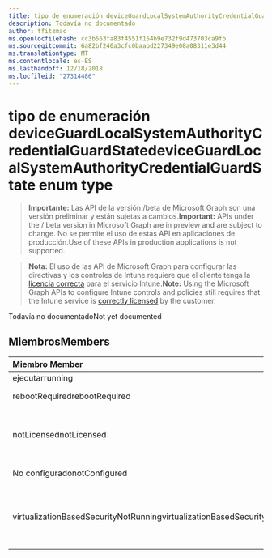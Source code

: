 ```yaml
---
title: tipo de enumeración deviceGuardLocalSystemAuthorityCredentialGuardState
description: Todavía no documentado
author: tfitzmac
ms.openlocfilehash: cc3b563fa83f4551f154b9e732f9d473703ca9fb
ms.sourcegitcommit: 6a82bf240a3cfc0baabd227349e08a08311e3d44
ms.translationtype: MT
ms.contentlocale: es-ES
ms.lasthandoff: 12/18/2018
ms.locfileid: "27314486"
---
```

# <a name="deviceguardlocalsystemauthoritycredentialguardstate-enum-type"></a><span data-ttu-id="9a7da-103">tipo de enumeración deviceGuardLocalSystemAuthorityCredentialGuardState</span><span class="sxs-lookup"><span data-stu-id="9a7da-103">deviceGuardLocalSystemAuthorityCredentialGuardState enum type</span></span>

> <span data-ttu-id="9a7da-104">**Importante:** Las API de la versión /beta de Microsoft Graph son una versión preliminar y están sujetas a cambios.</span><span class="sxs-lookup"><span data-stu-id="9a7da-104">**Important:** APIs under the / beta version in Microsoft Graph are in preview and are subject to change.</span></span> <span data-ttu-id="9a7da-105">No se permite el uso de estas API en aplicaciones de producción.</span><span class="sxs-lookup"><span data-stu-id="9a7da-105">Use of these APIs in production applications is not supported.</span></span>

> <span data-ttu-id="9a7da-106">**Nota:** El uso de las API de Microsoft Graph para configurar las directivas y los controles de Intune requiere que el cliente tenga la [licencia correcta](https://go.microsoft.com/fwlink/?linkid=839381) para el servicio Intune.</span><span class="sxs-lookup"><span data-stu-id="9a7da-106">**Note:** Using the Microsoft Graph APIs to configure Intune controls and policies still requires that the Intune service is [correctly licensed](https://go.microsoft.com/fwlink/?linkid=839381) by the customer.</span></span>

<span data-ttu-id="9a7da-107">Todavía no documentado</span><span class="sxs-lookup"><span data-stu-id="9a7da-107">Not yet documented</span></span>
## <a name="members"></a><span data-ttu-id="9a7da-108">Miembros</span><span class="sxs-lookup"><span data-stu-id="9a7da-108">Members</span></span>
|<span data-ttu-id="9a7da-109">Miembro	</span><span class="sxs-lookup"><span data-stu-id="9a7da-109">Member</span></span>|<span data-ttu-id="9a7da-110">Valor</span><span class="sxs-lookup"><span data-stu-id="9a7da-110">Value</span></span>|<span data-ttu-id="9a7da-111">Descripción</span><span class="sxs-lookup"><span data-stu-id="9a7da-111">Description</span></span>|
|:---|:---|:---|
|<span data-ttu-id="9a7da-112">ejecutar</span><span class="sxs-lookup"><span data-stu-id="9a7da-112">running</span></span>|<span data-ttu-id="9a7da-113">0</span><span class="sxs-lookup"><span data-stu-id="9a7da-113">0</span></span>|<span data-ttu-id="9a7da-114">En ejecución</span><span class="sxs-lookup"><span data-stu-id="9a7da-114">Running</span></span>|
|<span data-ttu-id="9a7da-115">rebootRequired</span><span class="sxs-lookup"><span data-stu-id="9a7da-115">rebootRequired</span></span>|<span data-ttu-id="9a7da-116">1</span><span class="sxs-lookup"><span data-stu-id="9a7da-116">1</span></span>|<span data-ttu-id="9a7da-117">Es necesario reiniciar</span><span class="sxs-lookup"><span data-stu-id="9a7da-117">Reboot required</span></span>|
|<span data-ttu-id="9a7da-118">notLicensed</span><span class="sxs-lookup"><span data-stu-id="9a7da-118">notLicensed</span></span>|<span data-ttu-id="9a7da-119">2</span><span class="sxs-lookup"><span data-stu-id="9a7da-119">2</span></span>|<span data-ttu-id="9a7da-120">No tiene licencia para la protección de credenciales</span><span class="sxs-lookup"><span data-stu-id="9a7da-120">Not licensed for Credential Guard</span></span>|
|<span data-ttu-id="9a7da-121">No configurado</span><span class="sxs-lookup"><span data-stu-id="9a7da-121">notConfigured</span></span>|<span data-ttu-id="9a7da-122">3</span><span class="sxs-lookup"><span data-stu-id="9a7da-122">3</span></span>|<span data-ttu-id="9a7da-123">No configurado</span><span class="sxs-lookup"><span data-stu-id="9a7da-123">Not configured</span></span>|
|<span data-ttu-id="9a7da-124">virtualizationBasedSecurityNotRunning</span><span class="sxs-lookup"><span data-stu-id="9a7da-124">virtualizationBasedSecurityNotRunning</span></span>|<span data-ttu-id="9a7da-125">4</span><span class="sxs-lookup"><span data-stu-id="9a7da-125">4</span></span>|<span data-ttu-id="9a7da-126">Seguridad de virtualización que se basa no se está ejecutando</span><span class="sxs-lookup"><span data-stu-id="9a7da-126">Virtualization Based security is not running</span></span>|





